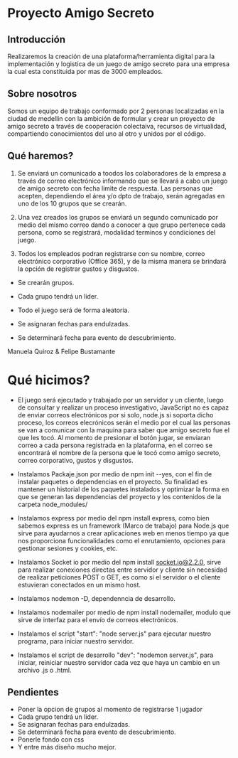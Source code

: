 # **Proyecto Amigo Secreto**

## Introducción

Realizaremos la creación de una plataforma/herramienta digital para la implementación y logistica de un juego de amigo secreto para una empresa la cual esta constituida por mas de 3000 empleados. 

## Sobre nosotros

Somos un equipo de trabajo conformado por 2 personas localizadas en la ciudad de medellin con la ambición de formular y crear un proyecto de amigo secreto a través de cooperación colectaiva, recursos de virtualidad, compartiendo conocimientos del uno al otro y unidos por el código. 

## Qué haremos?

1. Se enviará un comunicado a toodos los colaboradores de la empresa a través de correo electrónico informando que se llevará a cabo un juego de amigo secreto con fecha limite de respuesta. Las personas que acepten, dependiendo el área y/o dpto de trabajo, serán agregadas en uno de los 10 grupos que se crearán. 

2. Una vez creados los grupos se enviará un segundo comunicado por medio del mismo correo dando a conocer a que grupo pertenece cada persona, como se registrará, modalidad terminos y condiciones del juego. 

3. Todos los empleados podran registrarse con su nombre, correo electrónico corporativo (Office 365), y de la misma manera se brindará la opción de registrar gustos y disgustos.

- Se crearán grupos. 
- Cada grupo tendrá un lider. 

- Todo el juego será de forma aleatoria.  
- Se asignaran fechas para endulzadas. 
- Se determinará fecha para evento de descubrimiento.

Manuela Quiroz & Felipe Bustamante 

# Qué hicimos?

- El juego será ejecutado y trabajado por un servidor y un cliente, luego de consultar y realizar un proceso investigativo, JavaScript no es capaz de enviar correos electrónicos por si solo, node.js si soporta dicho proceso, los correos elecrónicos serán el medio por el cual las personas se van a comunicar con la maquina para saber que amigo secreto fue el que les tocó. 
Al momento de presionar el botón jugar, se enviaran correo a cada persona registrada en la plataforma, en el correo se encontrará el nombre de la persona que le tocó como amigo secreto, correo corporativo, gustos y disgustos. 

- Instalamos Packaje.json por medio de npm init --yes, con el fin de instalar paquetes o dependencias en el proyecto. Su finalidad es mantener un historial de los paquetes instalados y optimizar la forma en que se generan las dependencias del proyecto y los contenidos de la carpeta node_modules/ 

- Instalamos express por medio del  npm install express, como bien sabemos express es un  framework (Marco de trabajo) para Node.js que sirve para ayudarnos a crear aplicaciones web en menos tiempo ya que nos proporciona funcionalidades como el enrutamiento, opciones para gestionar sesiones y cookies, etc. 

- Instalamos Socket io por medio del npm install socket.io@2.2.0, sirve para realizar conexiones directas entre servidor y cliente sin necesidad de realizar peticiones POST o GET, es como si el servidor o el cliente estuvieran conectados en un mismo host. 

- Instalamos nodemon -D, dependenncia de desarrollo. 

- Instalamos nodemailer por medio de npm install nodemailer, modulo que sirve de interfaz para el envío de correos electrónicos. 

- Instalamos el script "start": "node server.js" para ejecutar nuestro programa, para iniciar nuestro servidor. 

- Instalamos el script de desarrollo "dev": "nodemon server.js", para iniciar, reiniciar nuestro servidor cada vez que haya un cambio en un archivo .js o .html. 


## Pendientes

- Poner la opcion de grupos al momento de registrarse 1 jugador
- Cada grupo tendrá un lider. 
- Se asignaran fechas para endulzadas.
- Se determinará fecha para evento de descubrimiento.
- Ponerle fondo con css
- Y entre más diseño mucho mejor. 












